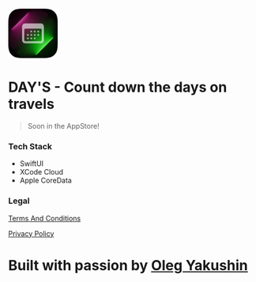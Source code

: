 <img width="100" height="100"
src="https://github.com/OlegYakushin/olegyakushin.github.io/blob/main/Icon.png">
# DAY'S - Count down the days on travels

> Soon in the AppStore!

### Tech Stack
- SwiftUI
- XCode Cloud
- Apple CoreData

### Legal

[Terms And Conditions](/TermsAndConditions.md)

[Privacy Policy](/PrivacyPolicy.md)

# Built with passion by [Oleg Yakushin](https://www.instagram.com/olegotka_swift/) 


